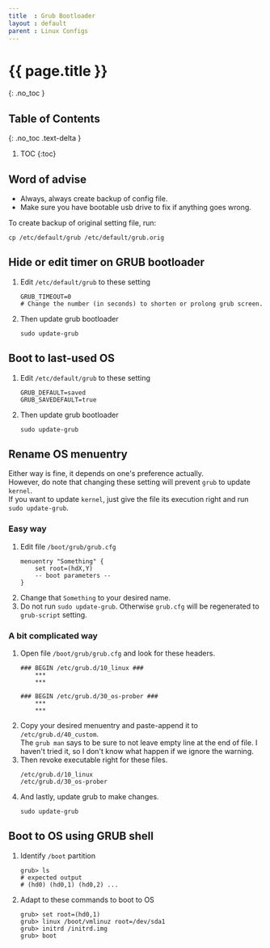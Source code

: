 ```yaml
---
title  : Grub Bootloader
layout : default
parent : Linux Configs
---
```


# {{ page.title }}
{: .no_toc }

## Table of Contents
{: .no_toc .text-delta }

1. TOC
{:toc}

## Word of advise

- Always, always create backup of config file.
- Make sure you have bootable usb drive to fix if anything goes wrong.

To create backup of original setting file, run:
```
cp /etc/default/grub /etc/default/grub.orig
```

## Hide or edit timer on GRUB bootloader

1. Edit `/etc/default/grub` to these setting
    ```
    GRUB_TIMEOUT=0 
    # Change the number (in seconds) to shorten or prolong grub screen.
    ```
2. Then update grub bootloader
    ```
    sudo update-grub
    ```

## Boot to last-used OS

1. Edit `/etc/default/grub` to these setting
    ```
    GRUB_DEFAULT=saved
    GRUB_SAVEDEFAULT=true
    ```
2. Then update grub bootloader
    ```
    sudo update-grub
    ```

## Rename OS menuentry

Either way is fine, it depends on one's preference actually.<br>
However, do note that changing these setting will prevent `grub` to update `kernel`.<br>
If you want to update `kernel`, just give the file its execution right and run `sudo update-grub`.

### Easy way

1. Edit file `/boot/grub/grub.cfg`
    ```
    menuentry "Something" {
        set root=(hdX,Y)
        -- boot parameters --
    }
    ```
2. Change that `Something` to your desired name.
3. Do not run `sudo update-grub`. Otherwise `grub.cfg` will be regenerated to `grub-script` setting.

### A bit complicated way

1. Open file `/boot/grub/grub.cfg` and look for these headers.
    ```
    ### BEGIN /etc/grub.d/10_linux ###
        ***
        ***
    
    ### BEGIN /etc/grub.d/30_os-prober ###
        ***
        ***
    ```
2. Copy your desired menuentry and paste-append it to `/etc/grub.d/40_custom`.<br>
The `grub man` says to be sure to not leave empty line at the end of file. I haven't tried it, so I don't know what happen if we ignore the warning.
3. Then revoke executable right for these files.
    ```
    /etc/grub.d/10_linux
    /etc/grub.d/30_os-prober
    ```
4. And lastly, update grub to make changes.
    ```
    sudo update-grub
    ```

## Boot to OS using GRUB shell

1. Identify `/boot` partition
    ```
    grub> ls
    # expected output
    # (hd0) (hd0,1) (hd0,2) ...
    ```
2. Adapt to these commands to boot to OS
    ```
    grub> set root=(hd0,1)
    grub> linux /boot/vmlinuz root=/dev/sda1
    grub> initrd /initrd.img
    grub> boot
    ```

